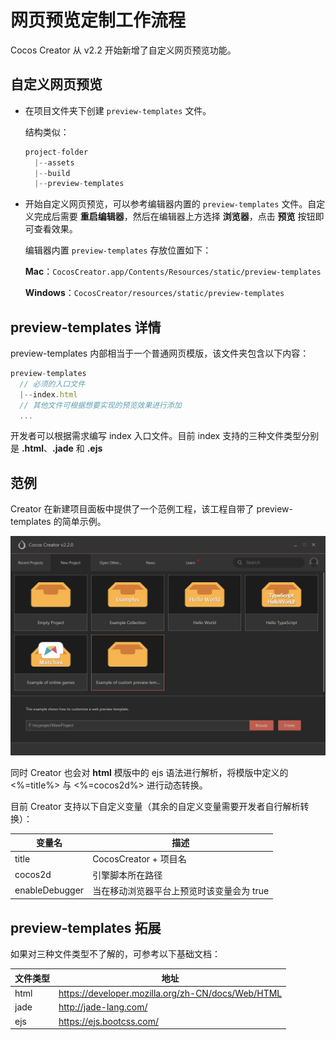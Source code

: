 # 网页预览定制工作流程

Cocos Creator 从 v2.2 开始新增了自定义网页预览功能。

## 自定义网页预览

- 在项目文件夹下创建 `preview-templates` 文件。

  结构类似：
    
  ```js
  project-folder
    |--assets
    |--build
    |--preview-templates
  ```

- 开始自定义网页预览，可以参考编辑器内置的 `preview-templates` 文件。自定义完成后需要 **重启编辑器**，然后在编辑器上方选择 **浏览器**，点击 **预览** 按钮即可查看效果。

  编辑器内置 `preview-templates` 存放位置如下：

  **Mac**：`CocosCreator.app/Contents/Resources/static/preview-templates`

  **Windows**：`CocosCreator/resources/static/preview-templates`

## preview-templates 详情

preview-templates 内部相当于一个普通网页模版，该文件夹包含以下内容：

```js
preview-templates
  // 必须的入口文件
  |--index.html
  // 其他文件可根据想要实现的预览效果进行添加
  ...
```

开发者可以根据需求编写 index 入口文件。目前 index 支持的三种文件类型分别是 **.html**、**.jade** 和 **.ejs**

## 范例

Creator 在新建项目面板中提供了一个范例工程，该工程自带了 preview-templates 的简单示例。

![自定义网页预览范例](./custom-preview-template/create.png)

同时 Creator 也会对 **html** 模版中的 ejs 语法进行解析，将模版中定义的 <%=title%> 与 <%=cocos2d%> 进行动态转换。

目前 Creator 支持以下自定义变量（其余的自定义变量需要开发者自行解析转换）：

| 变量名 |   描述
| --------------    | ----------- |
| title             | CocosCreator + 项目名  |
| cocos2d           | 引擎脚本所在路径      |
| enableDebugger    | 当在移动浏览器平台上预览时该变量会为 true      |

## preview-templates 拓展

如果对三种文件类型不了解的，可参考以下基础文档：

| 文件类型 |   地址
| -------------- | ----------- |
| html | <https://developer.mozilla.org/zh-CN/docs/Web/HTML> |
| jade | <http://jade-lang.com/>                             |
| ejs  | <https://ejs.bootcss.com/>                          |
